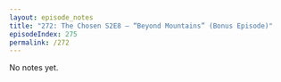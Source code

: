 ```yaml
---
layout: episode_notes
title: "272: The Chosen S2E8 — “Beyond Mountains” (Bonus Episode)"
episodeIndex: 275
permalink: /272
---
```

No notes yet.
